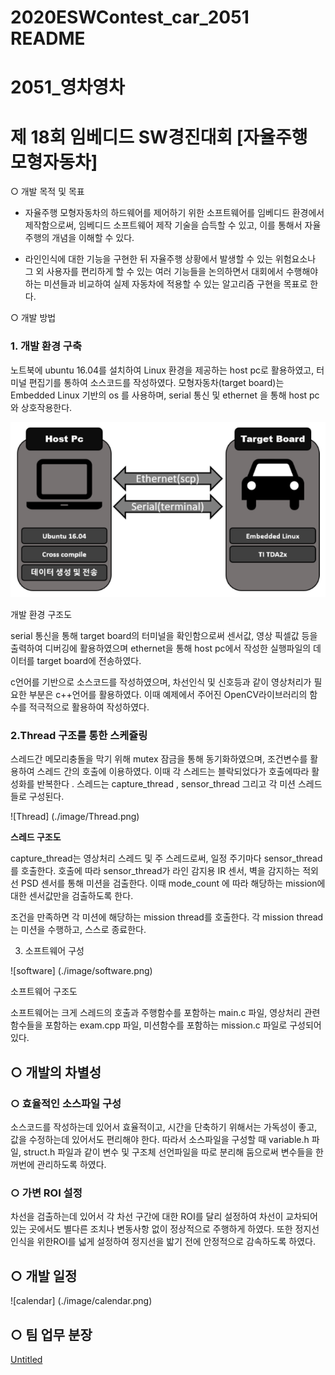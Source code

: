 # 2020ESWContest_car_2051 README

# 2051_영차영차

# **제 18회 임베디드 SW경진대회 [자율주행 모형자동차]**

○ 개발 목적 및 목표

- 자율주행 모형자동차의 하드웨어를 제어하기 위한 소프트웨어를 임베디드 환경에서 제작함으로써, 임베디드 소프트웨어 제작 기술을 습득할 수 있고, 이를 통해서 자율주행의 개념을 이해할 수 있다.

- 라인인식에 대한 기능을 구현한 뒤 자율주행 상황에서 발생할 수 있는 위험요소나 그 외 사용자를 편리하게 할 수 있는 여러 기능들을 논의하면서 대회에서 수행해야하는 미션들과 비교하여 실제 자동차에 적용할 수 있는 알고리즘 구현을 목표로 한다.

○ 개발 방법

### 1. 개발 환경 구축

노트북에 ubuntu 16.04를 설치하여 Linux 환경을 제공하는 host pc로 활용하였고, 터미널 편집기를 통하여 소스코드를 작성하였다. 모형자동차(target board)는 Embedded Linux 기반의 os 를 사용하며, serial 통신 및 ethernet 을 통해 host pc와 상호작용한다.

![Architecture](./image/Architecture.png)

개발 환경 구조도

serial 통신을 통해 target board의 터미널을 확인함으로써 센서값, 영상 픽셀값 등을 출력하여 디버깅에 활용하였으며 ethernet을 통해 host pc에서 작성한 실행파일의 데이터를 target board에 전송하였다.

c언어를 기반으로 소스코드를 작성하였으며, 차선인식 및 신호등과 같이 영상처리가 필요한 부분은 c++언어를 활용하였다. 이때 예제에서 주어진 OpenCV라이브러리의 함수를 적극적으로 활용하여 작성하였다.

### 2.Thread 구조를 통한 스케쥴링

스레드간 메모리충돌을 막기 위해 mutex 잠금을 통해 동기화하였으며, 조건변수를 활용하여 스레드 간의 호출에 이용하였다. 이때 각 스레드는 블락되었다가 호출에따라 활성화를 반복한다 . 스레드는 capture_thread , sensor_thread 그리고 각 미션 스레드들로 구성된다.

![Thread] (./image/Thread.png)

**스레드 구조도**

capture_thread는 영상처리 스레드 및 주 스레드로써, 일정 주기마다 sensor_thread를 호출한다. 호출에 따라 sensor_thread가 라인 감지용 IR 센서, 벽을 감지하는 적외선 PSD 센서를 통해 미션을 검출한다. 이때 mode_count 에 따라 해당하는 mission에 대한 센서값만을 검출하도록 한다.

조건을 만족하면 각 미션에 해당하는 mission thread를 호출한다. 각 mission thread는 미션을 수행하고, 스스로 종료한다.

3. 소프트웨어 구성

![software] (./image/software.png)

소프트웨어 구조도

소프트웨어는 크게 스레드의 호출과 주행함수를 포함하는 main.c 파일, 영상처리 관련 함수들을 포함하는 exam.cpp 파일, 미션함수를 포함하는 mission.c 파일로 구성되어 있다.

## ○ 개발의 차별성

### ○ **효율적인 소스파일 구성**

소스코드를 작성하는데 있어서 효율적이고, 시간을 단축하기 위해서는 가독성이 좋고, 값을 수정하는데 있어서도 편리해야 한다. 따라서 소스파일을 구성할 때 variable.h 파일, struct.h 파일과 같이 변수 및 구조체 선언파일을 따로 분리해 둠으로써 변수들을 한꺼번에 관리하도록 하였다.

### ○ **가변 ROI 설정**

차선을 검출하는데 있어서 각 차선 구간에 대한 ROI를 달리 설정하여 차선이 교차되어있는 곳에서도 별다른 조치나 변동사항 없이 정상적으로 주행하게 하였다. 또한 정지선 인식을 위한ROI를 넓게 설정하여 정지선을 밟기 전에 안정적으로 감속하도록 하였다.

## ○ 개발 일정

![calendar] (./image/calendar.png)


## ○ 팀 업무 분장

[Untitled](https://www.notion.so/3587096ec506490bbe812b46f47bcf5f)
